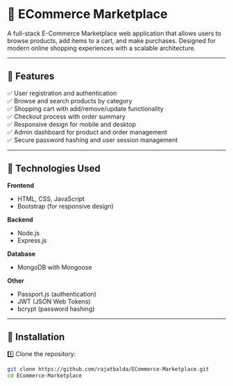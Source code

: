# 🛒 ECommerce Marketplace

A full-stack E-Commerce Marketplace web application that allows users to browse products, add items to a cart, and make purchases. Designed for modern online shopping experiences with a scalable architecture.


---

## 📌 Features

✅ User registration and authentication  
✅ Browse and search products by category  
✅ Shopping cart with add/remove/update functionality  
✅ Checkout process with order summary  
✅ Responsive design for mobile and desktop  
✅ Admin dashboard for product and order management  
✅ Secure password hashing and user session management  

---

## 🚀 Technologies Used

**Frontend**
- HTML, CSS, JavaScript
- Bootstrap (for responsive design)

**Backend**
- Node.js
- Express.js

**Database**
- MongoDB with Mongoose

**Other**
- Passport.js (authentication)
- JWT (JSON Web Tokens)
- bcrypt (password hashing)

---

## 🔧 Installation

1️⃣ Clone the repository:

```bash
git clone https://github.com/rajatbalda/ECommerce-Marketplace.git
cd ECommerce-Marketplace
